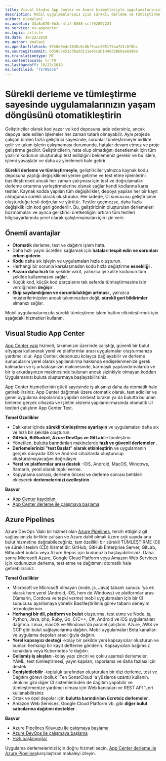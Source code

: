 ```yaml
---
title: Visual Studio App Center ve Azure hizmetleriyle uygulamalarınızın yaşam döngüsünü otomatikleştirin
description: Mobil uygulamalarınız için sürekli derleme ve tümleştirme ayarlamaya yardımcı olan App Center gibi hizmetler hakkında bilgi edinin.
author: elamalani
ms.assetid: 34a8a070-9b3c-4faf-8588-ccff02097224
ms.service: vs-appcenter
ms.topic: article
ms.date: 10/22/2019
ms.author: emalani
ms.openlocfilehash: 07e8e0edc4638c6c0bf9acc205175aa731c0f8bc
ms.sourcegitcommit: b050c7e5133badd131e46cab144dd5860ae8a98e
ms.translationtype: MT
ms.contentlocale: tr-TR
ms.lasthandoff: 10/23/2019
ms.locfileid: "72795555"
---
```

# <a name="automate-the-lifecycle-of-your-apps-with-continuous-build-and-integration"></a>Sürekli derleme ve tümleştirme sayesinde uygulamalarınızın yaşam döngüsünü otomatikleştirin

Geliştiriciler olarak kod yazar ve kod deposuna iade edersiniz, ancak depoya iade edilen işlemeler her zaman tutarlı olmayabilir. Aynı projede çalışan birden fazla geliştirici sayesinde, sorunlar tümleştirmeyle birlikte gelir ve takım işlerin çalışmaması durumunda, hatalar devam etmez ve proje geliştirme gecikir. Geliştiricilerin, hata olup olmadığını denetlemek için tüm yazılım kodunun oluşturulup test edildiğini beklemeniz gerekir ve bu işlem, işlemi yavaşlatır ve daha az yinelemeli hale getirir. 

**Sürekli derleme ve tümleştirmeyle**, geliştiriciler yalnızca kaynak kodu deposuna yaptığı değişiklikleri yerine getirme ve test etme işlemlerini basitleştirecek ancak her zaman çalışması için test ve doğrulamaları derleme ortamına yerleştirmelerine olanak sağlar kendi kodlarına karşı testler. Kaynak kodda yapılan tüm değişiklikler, depoya yapılan her bir kayıt olduğunda sürekli olarak oluşturulur. Her iadede, CI sunucusu geliştiricinin oluşturduğu testi doğrular ve yürütür. Testler geçmezse, daha fazla değişiklik için kod geri gönderilir. Bu, geliştiricinin oluşturulan derlemeleri bozmamaları ve ayrıca geliştirici üretkenliğini artıran tüm testleri bilgisayarlarında yerel olarak çalıştırmamaları için izin verir. 

## <a name="key-benefits"></a>Önemli avantajlar
- **Otomatik** derleme, test ve dağıtım işlem hattı.
- Daha hızlı yayın ücretleri sağlamak için **hataları tespit edin ve sorunları erken giderin** .
- **Kodu** daha sık işleyin ve uygulamaları hızla oluşturun.
- Herhangi bir sorunla karşılaşmadan kodu hızla değiştirme **esnekliği** .
- **Pazara daha hızlı** bir şekilde vakit, yalnızca iyi kalite kodunun tüm şekilde kullanmasını sağlar.
- Küçük kod, küçük kod parçalarını tek seferde tümleştirmesine izin verdiğinden **değişir** .
- **Ekip saydamlığının ve sorumluluklığın artması** , yalnızca müşterilerinizden ancak takımınızdan değil, **sürekli geri bildirimler** almanızı sağlar.

Mobil uygulamalarınızda sürekli tümleştirme işlem hattını etkinleştirmek için aşağıdaki hizmetleri kullanın.

## <a name="visual-studio-app-center"></a>Visual Studio App Center
[App Center yapı](/appcenter/build/) hizmeti, takımınızın üzerinde çalıştığı, güvenli bir bulut altyapısı kullanarak yerel ve platformlar arası uygulamalar oluşturmanıza yardımcı olur. App Center, deponuzu kolayca bağlayabilir ve derleme sunucularını yerel olarak yapılandırma hakkında endişelenmenize gerek kalmadan ve iş arkadaşınızın makinesinde, karmaşık yapılandırmalarda ve bir iş arkadaşınızın makinesinde bulunan ancak sizinkiyle olmayan koddan Uygulamanızı buluta oluşturmaya başlayabilirsiniz.

App Center hizmetlerinin gücü sayesinde iş akışınızı daha da otomatik hale getirebilirsiniz. App Center dağıtmak üzere otomatik olarak, test ediciler ve genel uygulama depolarında yapıları serbest bırakın ya da bulutta bulunan binlerce gerçek cihazda ve işletim sistemi yapılandırmasında otomatik UI testleri çalıştırın App Center Test.

**Temel Özellikler**
- Dakikalar içinde **sürekli tümleştirme ayarlayın** ve uygulamaları daha sık ve hızlı bir şekilde oluşturun.
- **GitHub, BitBucket, Azure DevOps ve GitLab**ile tümleştirin.
- Yönetilen, bulutta barındırılan makinelerde **hızlı ve güvenli derlemeler** .
- **Derlemelerinizi "test Başlat" olarak etkinleştirin** ve uygulamanın gerçek dünyada IOS ve Android cihazlarda oluşturulup oluşturulmayacağını doğrulayın.
- **Yerel ve platformlar arası destek** -IOS, Android, MacOS, Windows, Xamarin, yerel olarak tepki verme.
- Kopyalama sonrası, derleme öncesi ve derleme sonrası betikleri ekleyerek **derlemelerinizi özelleştirin** .

**Başvur**
- [App Center kaydolun](https://appcenter.ms/signup?utm_source=Mobile%20Development%20Docs&utm_medium=Azure&utm_campaign=New%20azure%20docs)
- [App Center derleme ile çalışmaya başlama](/appcenter/build/)

## <a name="azure-pipelines"></a>Azure Pipelines
 Azure DevOps 'daki bir hizmet olan [Azure Pipelines](https://azure.microsoft.com/services/devops/pipelines/), tercih ettiğiniz git sağlayıcınızla birlikte çalışan ve Azure dahil olmak üzere çok sayıda ana bulut hizmetine dağıtabileceğiniz, tam özellikli bir sürekli TÜMLEŞTIRME (CI) ve sürekli teslım (CD) hizmetidir. GitHub, GitHub Enterprise Server, GitLab, Bitbucket bulutu veya Azure Repos için kodunuzla başlayabilirsiniz. Daha sonra Microsoft Azure, Google Cloud Platform veya Amazon Web Services için kodunuzun derleme, test etme ve dağıtımını otomatik hale getirebilirsiniz.

**Temel Özellikler**
- Microsoft ve Microsoft olmayan (node. js, Java) tabanlı sunucu 'ya ek olarak hem yerel (Android, iOS, hem de Windows) ve platformlar arası (Xamarin, Cordova ve tepki verme) mobil uygulamaları için bir CI sunucusu ayarlamaya yönelik Basitleştirilmiş görev tabanlı deneyim teknolojilerinin.
- **Herhangi bir dil, platform ve bulut** oluşturma, test etme ve Node. js, Python, Java, php, Ruby, Go, C/C++, C#, Android ve iOS uygulamaları dağıtma. Linux, macOS ve Windows'da paralel çalıştırın. Azure, AWS ve GCP gibi bulut sağlayıcılarına dağıtın. Mobil uygulamaları Beta kanalları ve uygulama depoları aracılığıyla dağıtın.
- **Yerel kapsayıcı desteği** -kolay bir şekilde yeni kapsayıcılar oluşturun ve bunları herhangi bir kayıt defterine gönderin. Kapsayıcıları bağımsız konaklara veya Kubernetes 'e dağıtın.
- **Gelişmiş iş akışları** -kolay yapı zinciri ve çoklu aşamalı derlemeler. YAML, test tümleştirmesi, yayın kapıları, raporlama ve daha fazlası için destek.
- **Genişletilebilir** -topluluk tarafından oluşturulan bir dizi derleme, test ve Dağıtım görevi (bolluk 'Ten SonarCloud 'a yüzlerce uzantı) kullanın. Jenkins gibi diğer CI sistemlerinden de dağıtım yapabilir ve tümleştirmenize yardımcı olması için Web kancaları ve REST API 'Leri kullanabilirsiniz
- Ortak ve özel depolar için **bulutta barındırılan ücretsiz derlemeler** .
- Amazon Web Services, Google Cloud Platform vb. gibi **diğer bulut satıcılarına dağıtımı destekler** .

**Başvur**
- [Azure Pipelines Kılavuzu ile çalışmaya başlama](/azure/devops/pipelines/get-started/pipelines-get-started?view=azure-devops)
- [Azure DevOps ile çalışmaya başlama](https://app.vsaex.visualstudio.com/signup/) 
- [Hızlı başlangıçlar](/azure/devops/pipelines/create-first-pipeline?view=azure-devops&tabs=tfs-2018-2)

Uygulama derlemelerinizi için doğru hizmeti seçin, [App Center derleme ile Azure Pipelines](/appcenter/build/choose-between-services)karşılaştıran makaleyi izleyin.

